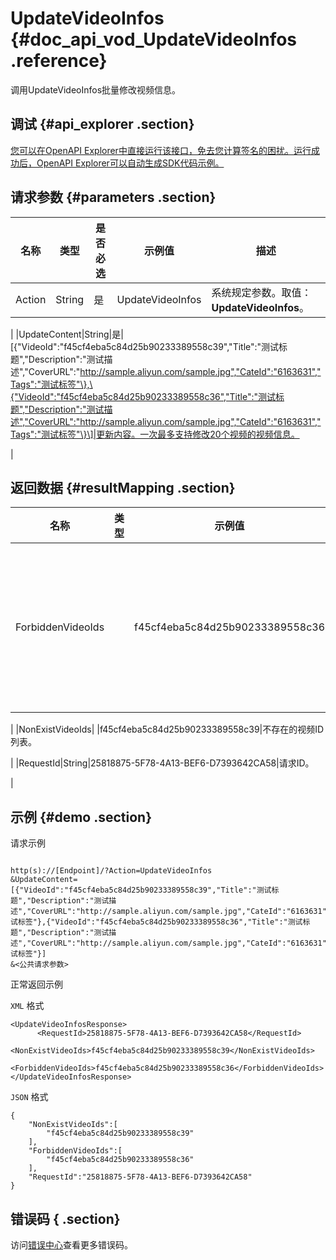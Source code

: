 # UpdateVideoInfos {#doc_api_vod_UpdateVideoInfos .reference}

调用UpdateVideoInfos批量修改视频信息。

## 调试 {#api_explorer .section}

[您可以在OpenAPI Explorer中直接运行该接口，免去您计算签名的困扰。运行成功后，OpenAPI Explorer可以自动生成SDK代码示例。](https://api.aliyun.com/#product=vod&api=UpdateVideoInfos&type=RPC&version=2017-03-21)

## 请求参数 {#parameters .section}

|名称|类型|是否必选|示例值|描述|
|--|--|----|---|--|
|Action|String|是|UpdateVideoInfos|系统规定参数。取值：**UpdateVideoInfos**。

 |
|UpdateContent|String|是|\[\{"VideoId":"f45cf4eba5c84d25b90233389558c39","Title":"测试标题","Description":"测试描述","CoverURL":"http://sample.aliyun.com/sample.jpg","CateId":"6163631","Tags":"测试标签"\},\{"VideoId":"f45cf4eba5c84d25b90233389558c36","Title":"测试标题","Description":"测试描述","CoverURL":"http://sample.aliyun.com/sample.jpg","CateId":"6163631","Tags":"测试标签"\}\]|更新内容。一次最多支持修改20个视频的视频信息。

 |

## 返回数据 {#resultMapping .section}

|名称|类型|示例值|描述|
|--|--|---|--|
|ForbiddenVideoIds| |f45cf4eba5c84d25b90233389558c36|被禁止操作的视频ID列表（一般由于无[权限](https://help.aliyun.com/document_detail/113600.html?spm=a2c4g.11186623.2.17.e764cf31OnXW0D#AppAuth)）。

 |
|NonExistVideoIds| |f45cf4eba5c84d25b90233389558c39|不存在的视频ID列表。

 |
|RequestId|String|25818875-5F78-4A13-BEF6-D7393642CA58|请求ID。

 |

## 示例 {#demo .section}

请求示例

``` {#request_demo}

http(s)://[Endpoint]/?Action=UpdateVideoInfos
&UpdateContent=[{"VideoId":"f45cf4eba5c84d25b90233389558c39","Title":"测试标题","Description":"测试描述","CoverURL":"http://sample.aliyun.com/sample.jpg","CateId":"6163631","Tags":"测试标签"},{"VideoId":"f45cf4eba5c84d25b90233389558c36","Title":"测试标题","Description":"测试描述","CoverURL":"http://sample.aliyun.com/sample.jpg","CateId":"6163631","Tags":"测试标签"}]
&<公共请求参数>

```

正常返回示例

`XML` 格式

``` {#xml_return_success_demo}
<UpdateVideoInfosResponse>
	  <RequestId>25818875-5F78-4A13-BEF6-D7393642CA58</RequestId>
	  <NonExistVideoIds>f45cf4eba5c84d25b90233389558c39</NonExistVideoIds>
	  <ForbiddenVideoIds>f45cf4eba5c84d25b90233389558c36</ForbiddenVideoIds>
</UpdateVideoInfosResponse>
```

`JSON` 格式

``` {#json_return_success_demo}
{
	"NonExistVideoIds":[
		"f45cf4eba5c84d25b90233389558c39"
	],
	"ForbiddenVideoIds":[
		"f45cf4eba5c84d25b90233389558c36"
	],
	"RequestId":"25818875-5F78-4A13-BEF6-D7393642CA58"
}
```

## 错误码 { .section}

访问[错误中心](https://error-center.aliyun.com/status/product/vod)查看更多错误码。

